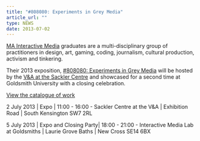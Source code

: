 ```yaml
---
title: "#808080: Experiments in Grey Media"
article_url: ""
type: NEWS
date: 2013-07-02
---
```


[MA Interactive Media](http://www.gold.ac.uk/pg/ma-interactive-media-critical-theory-practice/) graduates are a multi-disciplinary group of practitioners in design, art, gaming, coding, journalism, cultural production, activism and tinkering.

Their 2013 exposition, [#808080: Experiments in Grey Media](http://www.808080expo.com/) will be hosted by the [V&A at the Sackler Centre](http://www.vam.ac.uk/content/articles/s/sackler-centre-for-arts-education-at-the-vanda/) and showcased for a second time at Goldsmith University with a closing celebration. 

[View the catalogue of work](http://www.808080expo.com/catalogue.html)

2 July 2013 | Expo | 11:00 - 16:00 - Sackler Centre at the V&A | Exhibition Road | South Kensington SW7 2RL

5 July 2013 | Expo and Closing Party| 18:00 - 21:00 - Interactive Media Lab at Goldsmiths | Laurie Grove Baths | New Cross SE14 6BX 
